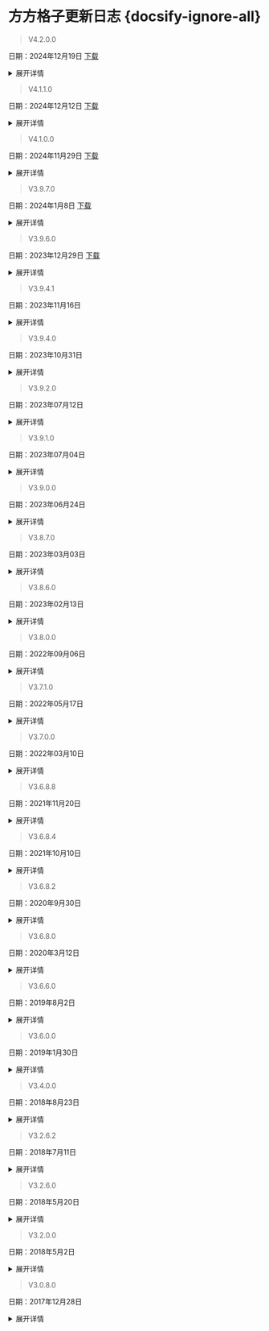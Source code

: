 # 方方格子更新日志 {docsify-ignore-all}


 >V4.2.0.0 

日期：2024年12月19日
 [下载](https://ffcell.lanzouu.com/ij4YT2ii2lxa)
<details>
<summary>展开详情</summary>

【其他】

修复已知Bug
</details>

>V4.1.1.0 

日期：2024年12月12日
 [下载](https://ffcell.lanzouu.com/iQ2YL2hxqdsf)
<details>
<summary>展开详情</summary>

【其他】

修复模版打印的bug

优化在wps上的图标显示，去除背景阴影。

优化在wps上的Ribbon界面，过长的控件进行简化。

修复2007版无法打开窗体的bug。

修复已知Bug
</details>

>V4.1.0.0 

日期：2024年11月29日
 [下载](https://ffcell.lanzouj.com/iCtKY2gnr66b)
<details>
<summary>展开详情</summary>
【高级文本处理】

改进文本对比功能

【编辑】

改进复制N次功能

新增功能：删除文本框

新增功能：空单元格合并

【数据分析】

新增功能：按颜色填充内容

完善并改进层级相关的7个功能

新增功能：单变量求解

【工作表】

增加文件与文件夹操作的系列功能

【开发者专题】

新增功能：进制转换

【创意实验室】

新增功能：Excel水印

新增功能：Word表格提取

【全面改版】

支持大数据量（超过2万个单元格）的进度条提示

增强功能执行前的检查

增强对筛选、隐藏、多选区域处理需求的支持

完成报告：当处理过程中有异常将记录到报告里，在执行完毕后显示报告，供用户核对

其他工具箱合并到方方格子工具箱里，避免了多次安装的麻烦

功能窗体增加帮忙菜单按钮

解决大部分的DPI缩放问题

修复了大量已知的Bug
</details>

>V3.9.7.0 

日期：2024年1月8日
 [下载](https://ffcell.lanzouj.com/iwhfc1kjhayh)
<details>
<summary>展开详情</summary>

【高级文本处理】

修复 文本转换bug

【数据分析】

修复汇总大师打开的bug，汇总大师升级至2.2.1版本，解决cs>V中文乱码问题。优化界面。

【日期专题】

增加 长时间打卡时长计算

增加 指定期间具体日期输出

【开发者专题】

excel转json的UI调整
</details>

>V3.9.6.0 

日期：2023年12月29日
 [下载](https://ffcell.lanzouj.com/iO7s41jbnt9i)
<details>
<summary>展开详情</summary>

【高级文本处理】

修复高级分列bug

改进文本对比的算法

【数值录入】

修复数字文本转换bug

将透视功能移到本组，改名为录入多表与透视

【编辑】

改进跨表复制，支持动态定位更加灵活

改进一维转二维，结果自动扩展

【数据分析】

重做多条件排序

更新汇总大师版本到最新版2.2.0

新增数据流程图功能

改进更新模块

【工作表】

增加功能：文件目录（高级）

【视图】

修复关注相同值出现崩溃的问题

【DIY工具箱收纳箱】

改进收纳箱，去掉网络函数库

【DIY工具箱筛选】

改进筛选功能，增加日期筛选功能

【DIY工具箱word模版】

修复word模板(字段)信息过多时弹窗无法点击问题

修复模板打印行数不全问题

【DIY工具箱开发者专题】

增加功能：进制转换

增加sql查询功能，支持带格式查询

【其他】

调整界面布局

优化插件的加载速度

优化进度条提示信息

修复OCR识别出现问题
</details>

>V3.9.4.1 

日期：2023年11月16日
<details>
<summary>展开详情</summary>

【高级文本处理】

高级文本提取（按字体）的bug修复

【编辑】

只保留数值改进，支持隐藏筛选区域

文本型数值转换的bug修复

【数据分析】

修复分级抽样点击无反应 

生成随机文本改为按权重占总数的百分比来计算

合并单元格排序改进

单元格内排序，支持选择多单元格，优化

【工作表】

修复表格瘦身无法识别文件的问题

【视图】

优化改进关注相同值

【DIY工具箱】

增加2024年的节假日统计信息

加密工作簿弹窗问题修复

【财务审计】

财务审计的快捷键bug修复

【其他】

aspose授权的修复

修复窗体中用户设置的保存
</details>

>V3.9.4.0 

日期：2023年10月31日
<details>
<summary>展开详情</summary>

【文本处理】

优化支持多区域选择，

加入对中文符号、日文符号、日文空格的识别

【高级文本处理】

改进功能：文本对比，优化算法，修改可能卡死bug

更新功能：文本查找匹配和多条件查找（高级）的匹配查找算法更换成莱文斯坦距离算法。

增加对工作表删除不可见字符功能

文本插入换行符：增加删除分隔符子功能；

优化改进高级分列功能

提取超链接：修复了提取超链接之后会将大写字母转换成小写的bug

文本分词：新增自定义分词功能；

改进功能：正则表达式

【编辑】

增加跨工作簿拷贝功能

改进功能：行列转换，更新界面，优化算法，增加关键字判断换行/列功能，增加忽略空白单元格，保留批注选项

改进功能：物品拆箱，仅选一行时输出无数据

更新bug:wps版本的删除对象功能会将批注一起删除。

更新功能：清除0值的同时保留非0值的公式。支持多区域。

【数据分析】

随机重复生成随机数，上下浮动功能修复

统计求和单元格内统计，换行符无法识别修复

更新功能：提取唯一值以及删除重复值，示例图更新。

改进功能：透视，修改选择大区域时卡死bug

改进功能：修改高亮标记的设置无反映bug

改进功能：一维二维转换,空数据问题

添加级别修改为使用选择区域导入方式

【工作表】

改进功能：拆分工作表，修改图片未拆分，拆分中出现提示窗口，有隐藏列时取错关键字列等bug

改进功能：拆分工作表(按打印页)，修改WPS中拆分后无数据bug

新增功能：表格瘦身

修复bug:工作表名太长不能显示全部名字，增加水平滚动条

【方方格子搜索】

新增搜索功能和快捷键

 记录上一次点击的功能 

【DIY工具箱录入专题】

自定义回车定位功能

【DIY工具箱链接】

新增功能：断开链接，批量断开文件链接

【DIY工具箱】

修复工作日模块中的工作日、节假日计算出错的bug 

增加功能：工作流，一个智能Excel批处理工具

新增Json功能：json转换excel,excel转换json，json格式处理

【DIY工具箱密码安全】

新增功能：批量加密解密工作簿。整合保护工作表和加密选区。

【DIY工具箱在线功能】

修复bug:免费翻译中搜狗的次数限制。

【DIY工具箱时间】

更新bug:工作日模块中的工作日、节假日计算出错。

【其他】

改进功能：功能窗体增加F1按键直接显示帮助，增加帮助按键

增加功能：增加上传下载用户配置

修改配置由注册表保存改为数据库保存，修改等待窗体只显示在Excel最前，增加用户选择信息自动或手工保存功能
</details>

>V3.9.2.0 

日期：2023年07月12日
<details>
<summary>展开详情</summary>

【编辑】

改进一维二维转换，修复导出bug

修改查找定位为查找匹配，将定位功能移动到视图组的选择定位组

【联想录入】

改进联想录入组，将联想录入，多级联动，下拉复选整合到一组

【生活服务】

将姓名组纳入到生活服务中

【模板】

将模板组拆分为两组：excel模板和word模板

【其他】

修复区域选择整行整列时bug，包括生成重复数据功能
</details>

>V3.9.1.0 

日期：2023年07月04日
<details>
<summary>展开详情</summary>

【高级文本处理】

修改功能设置文本样式，精简界面及操作

【编辑】

修改二维转一维界面及示例图

【其他】

更新部分功能的示例图

修改等待窗口无法关闭bug

修改功能设置快速粘贴快捷键，修改界面
</details>

>V3.9.0.0 

日期：2023年06月24日
<details>
<summary>展开详情</summary>

【高级文本处理】

修改插入文本，改为新增窗体，并支持换行

修改截取中间文本，支持换行符

修改删除中间文本，支持换行符

修改插入序号 整列卡死bug

修改提取日期，增加连接符

增加功能：按类型插入文本

修改插入序号：增加带圈序号示例

修改插入序号：增加单元格内插入序号功能

修改高级文本提取，增加按分隔符提取中起始文本增加第n个开始

修改功能：设置字体样式

【数值录入】

增加功能：录入表名

增加功能：插入星期序列（星期一到五）

修改设置行高列宽，增加最小行高，最小列宽设置

【编辑】

修改按条件合并，增加按框线合并功能

修复自动填表的bug

【数据分析】

改进随机生成文本：增加了按比例生成的选项；添加示例图

改进随机分摊：加了按平均数分摊的选项；添加示例图

改进间隔设定颜色：分类设定添加分类条件列

修改凑数：修复选整列卡死bug

增加功能：凑数（快速）

增加功能：两区域对比排序

增加功能：多区域对比

增加功能：凑数对比功能

修改物品拆箱，增加按标准拆箱功能

【工作表】

增加功能：重命名本工作薄功能

改进表格目录功能的描述说明

修复拆分工作簿的事件丢失问题

【时间】

增加功能：生成随机日期时间，年份筛选

更新节假日配置文件

【生活服务】

增加功能：手机二要素查询

修改手机三要素界面错误描述

【财务与审计】

增加功能：增值税发票识别

【其他】

修复单元格编辑框单击文本框出现空异常处理

增加删除临时文件（根据日期）

增加log4net日记记录异常功能模块

改进：将审计工具箱并入，与财务功能合并为财务与审计

改进：打包程序改为unicode编码

修改显示等待窗体后跳窗bug
</details>

>V3.8.7.0 

日期：2023年03月03日 
<details>
<summary>展开详情</summary>

【高级文本】

改进文本对比，增加选项：按位置对比

修复删除文本的bug

修复插入带圈序号的bug

【编辑】

改进单条件查找功能

改进填充区域，将其合并到生成重复数据功能中

【视图】

修复功能：excel2007 出现的聚光灯问题

【模板】

修复功能：数据源表有多余空行时出现的bug

【数据分析】

修复功能：多条件排序。支持合并单元格排序后内部在排序

改进提取层级功

修复凑数分组无法标记的bug

【其他】

修复隐藏单元格的判断问题
</details>

>V3.8.6.0 

日期：2023年02月13日
<details>
<summary>展开详情</summary>

【高级文本处理】

改进功能：插入序号，增加带圈序号插入功能

改进功能：删除文本，与删除指定样式文本功能合并

改进功能：字符上下标，修改化学价上下标功能，支持小数价下标

改进功能：多关键词查找，增加结果导出功能

改进功能：高级查找，增加拼音首字母查找功能选项，修改选择不同表时结果跳没bug

改进功能：文本替换，修改占位符替换，范围选择bug，增加文本框替换示例图

改进功能：文本对比，优化算法，修改可能卡死bug

改进功能：高级分列，简化界面选项

修复功能：正则表达式测试面添加了匹配结果，全局或局部匹配等

【数值录入】

改进功能：四舍五入取整，增加整数位取整功能

改进功能：设置行间距，增加示例及WPS不支持提示

增加功能：甲子乙丑丙寅丁卯序列，可录入天干地支序列

增加功能：十二生肖序列，可录入十二生肖

增加功能：子鼠丑牛寅虎卯兔序列，可录入子鼠丑牛寅虎卯兔等等

修复功能：修复录入编号局部累加bug，优化局部累加编号速度

修复功能：公式文本转换添加公式中的单元格地址转换为实际值可选项

增加功能：按键语音播放功能

增加功能：录入编号增加循环编号

【编辑复制粘贴】

改进功能：只粘贴数值（快捷键设置），增加数值转置选项

【编辑新增插入】

改进功能：插入N行，修改分类补充，增加插入行保留数据选项功能

改进功能：间隔插入指定行列，增加支持区域范围数据插入

增加功能：插入下拉菜单（高级），可定义多列下拉菜单（结果只能有一列数据），可多选

【编辑批量删除】

改进功能：删除空行，修改删除后查找窗口会有*

【编辑合并转换】

改进功能：整行拆分，改进按分隔符拆分功能

改进功能：合并相同单元格，增强算法，修改多次合并会吞并相邻数据的bug

改进功能：行列转换，修改一维转二维时会有多余行数据bug

改进功能：不规则二维转一维，修改大数据量无法导出bug

【编辑查找定位】

改进功能：单条件查找，增加多表独立数据源查找和多表同数据源查找两个功能

改进功能：组合查找，增加分隔符全空时使用预设分隔符

改进功能：一对多查找，增加向下扩展功能

改进功能：定位特殊单元格，增加定位非空值

增加功能：一维表高级条件查找，多表查找多表填写

修复功能：修复了多条件定位单元格合并单元格分开表示的bug

修复功能：修改了查找定位下的整行录入，整行补全的添加方式

增加功能：相似查找，类似项分组

【数据分析】

修复功能：修复wps高级排序中多条件排序，其他排序，合并单元格排序的bug

【工作表】

改进功能：整理拆分功能命名，使其更明确，同时增加了帮助功能

增加功能：汇总大师下添加了超大文件数据处理

增加功能：拆分工作簿...，增加了按规则拆分

增加功能：合并拆分TXT文件

【视图】

修复功能：聚光灯，通过修改方式修复了问题

【生活服务】

修复功能：一户一表(填写excel模板)扩展时复制格式(边框线等)

增加功能：题库的答案填充

【在线功能】

修复功能：修复飞桨文字识别表格中的数字过长时写为科学计数法导致数值错误

【模板】

增加功能：填写word模板，制作word模板，整合数据源

修复功能：Word附注不使用书签并搬动到模板

【财务工具】

增加功能：金额数字转英文，将数字金额转换成英文

修改功能：添加小计，修改示例，增加分类分页小计功能

【其他】

增加功能：会员工具箱添加效率工具，文档检索，视频信息提取

取消DIY工具箱中的图片专题

取消收藏夹、邮件工具箱，同时增加Teamwork Excel工具箱
</details>

>V3.8.0.0 

日期：2022年09月06日
<details>
<summary>展开详情</summary>

【高级文本】

增加功能：逐字符查看。支持删除选定字符

增加功能：删除特定文本。删除特定文本和特殊字符

改进功能：高级分列修改为高级分割，增加分行功能

增加功能：文本前加序号，在文本前按要求加入自定义格式的自增序号

增加功能：文本拆分，按分隔符进行拆分同时自动补全文本前后缀

增加功能：单元格内换行，按要求在单元格内批量增加换行符，或取消换行

增加功能：文本找不同，在两两单元格内文本标注出不同处

改进功能：批量文本替换，增加替换字体样式功能

增加功能：文本对比，两组文本进行两两比较，可得相同，不同的结果

改进功能：文本替换，增加关键字，正则表达式替换功能，增加动态示例

【数值录入】

增加功能：填充区域，将选中区域内容填充到目标区域内

增加功能：设置行间距，设置单元格内行间距

改进功能：录入编号，局部累加，修复选择整列会卡住bug，抽取层级编号另成一新功能

改进功能：只保留数值，只保留数值（数值化），修改错误值数值化后改为显示值 

改进功能：录入编号， 增加层级编号功能

【编辑】

增加功能：多条件定位单元格。支持并且或者多条件定位

【编辑批量删除】

增加功能：删除指定样式的文本，删除指定样式（字体、字号、字型（粗体，斜体，下划线）、颜色）的文本，同时可标记单元格

【编辑合并转换】

改进功能：合并且保留全部内容，增加先行后列和先列后行选项

改进功能：整行拆分，修改生成递增编号时，位数不足加前缀中，0开头的计入位数

改进功能：不规则二维转一维，修改标题计入数据时增加包含数据列标题选项，增加重置结果标题名称选项

【编辑查找定位】

增加功能：多表查找，类似>Vlookup，可进行多表查找的功能

【数据分析】

修复功能：多条件排序。修复点击数据包含标题引发的错误

改进功能： 颜色统计，增加按行，按列统计功能

增加功能：其他排序。包括行内排序，列内排序，单元格内排序

修复功能：提升合并单元格的排序速度

修复功能：多条件排序增加是否保留公式

增加功能：多条件排序。支持合并单元格

改进功能：单元格内统计，增加支持换行符作分隔符

增加功能：层级汇总，按层级汇总有子级的数据

改进功能：透视，修改界面显示及导出按键显示

增加功能：层级编号累加，由原录入编号中层级累加功能移出

增加功能：层级提取，按要求对层级文本进行分析提取

增加功能：层级比较，对单列，两列层级文本进行比较

增加功能：物品计算，对含有两种包装单位的物品进行单位换算后的加减计算

增加功能：比例计算，对一组数据进行化简比或百分比的比例计算

【汇总拆分】

增加功能：合并两表。按关键字对两个表格合并

【工作表】

增加功能：将数据转存为>VCard文件，可将数据按对应关系转存成>VCard文件(.>Vcf)

改进功能：拆分工作表，修改工作表复制后取错工作表的bug(特别在wps版中）

改进功能：复制表到多簿，增加同名表时覆盖，忽略选项

【在线功能】

增加功能：文字识别。增加了免费的会员功能飞浆文字识别

修复功能：修复使用ahk模拟浏览器造成的剪切板和快捷键的占用

增加功能：免费翻译

增加功能：ahk模拟浏览器翻译

【DIY工具箱生活服务】

改进功能：提取地址，优化提取地址算法，使之更准确解析地址

改进功能：查ip归属地，增加ip地址本地数据库维护功能

增加功能：百度提取地址（收费），用百度智能云的地址识别接口处理地址提取

【模板】

修复功能：填写模板。修复存在合并单元格时的插入问题

增加功能：填写模板。增加了填写模板的选项和预览功能

【财务工具】

改进功能：金额数字转大写，修改生成算法，以支持英文版Office
</details>

>V3.7.1.0 

日期：2022年05月17日
<details>
<summary>展开详情</summary>

【高级文本】

1.增加功能：逐字符查看。支持删除选定字符

2.增加功能：删除特定文本。删除特定文本和特殊字符

3.改进功能：高级文本提取，增加按关键字提取文本功能

【数值录入】

1.改进功能：自动编号，增加局部累加功能

2.改进功能：只保留数值（数值化），增加选区时可多选工作表进行批量区域数值化，修改数值化的一些bug

3.改进功能布局

【编辑】

1.增加功能：多条件定位单元格。支持并且或者多条件定位

【编辑复制粘贴】

1.改进功能：复制选区到到多表，修改工作表显示与选择方式

【编辑批量删除】

1.改进功能：删除空行/列，增加选工作表批量删除功能

【数据分析随机重复】

1.改进功能：随机抽取，增加抽取不重复数据功能

2.改进功能：随机排序，修改排序后格式会变动

3.改进功能：随机分摊，增加按最大、最小值内分摊

4.增加功能：区域数据重复，按指定条件重复生成区域的数据

5.增加功能：分级抽样，可支持三级抽样方式

6.改进功能：等距提取，修改按列提取功能，修改显示标题样式，界面规划更符合用户实际情况

【数据分析】

1.增加功能：透视单元格，可透视本工作薄相同单元格的值/公式

2.增加功能：反透视单元格，透视单元格的反用，可按格式设置好数据，对本工作薄指定工作表指定单元格的值/公式进行赋值

3.增加功能：凑数分组，在一组数字中按指定总和分成几组不重复的数字

4.改进功能布局

5.增加功能：多条件排序。支持合并单元格

【工作表】

1.改进功能：表格目录，增加目录页中各表说明列，修改各表返回键样式

2.修复了拆分工作表中已知的bug（隐藏表导致的bug）

3.增加功能：合并两表。按关键字对两个表格合并

【帮助】

1.修改微信求助功能

【收纳箱】

1.修复了非中文系统环境下乱码问题

【打印】

1.改进功能：批量打印（未打开文件）。增加更新链接（远程引用）、隐藏表、空白表选项，增加打印参数设置内容以及打印份数

2.改进功能：双面打印。支持多表打印。

3.改进功能：批量设置打印参数。增加多个打印参数设置，例如：设置页眉页脚。

4.增加功能：批量打印(已打开文件)。批量打印已打开工作簿。

5.增加功能：设置顶端/底端标题。批量设置底端顶端标题，支持添加小计。

6.增加功能：复制页面配置。复制当前页面设置到其他表。

7.增加功能：合并单元格分页。按分页线拆分合并单元格，分页完成后重新合并这些单元格，上下页的合并单元格内容保持一致。

8.增加功能：分栏打印。将原来一栏的长数据，分成多栏显示，便于打印时纸张利用最大化。

【模板】

1.增加功能：批量生成标签。按模板规则批量生成标签，标签可含文本、图片、条码、二维码四种类型。模板支持两种类型：一行数据一张标签、多行数据一张标签。

2.增加功能：标签排版。指定每排可容纳的标签数，以及每张标签间的间隔，重排标签。

【财务工具】

1.改进功能：个人所得税，和年终奖合并，改进算法，增加批量计算功能，增加模板文件下载
</details>

>V3.7.0.0 

日期：2022年03月10日
<details>
<summary>展开详情</summary>

【高级文本处理】

1.增加功能：高级查找，增强查找功能，可查找打开的多工作薄、多工作表指定关键字，可导出查找结果，并可标记

2.改进功能：文本查找标记，增加查找打开的所有工作薄功能

3.改进功能：批量替换，增加查找替换批注，链接功能

4.增加功能：指定文本替换，可指定查找文本所在单元格后替换成指定文本，如相同行不同列的内容

5.改进功能：文本替换，增加部分文本替换成*或自定义文本的功能

6.改进功能：正则表达式。新增测试模块。常规模式追加删除、验证、捕获功能

【数值录入】

1.改进功能：设置行高列宽，增加按单元格行数设置行高，可按单元格内行数多少设置行高

【编辑查找定位】

1.增加功能：定位特殊单元格，可查找定位空白，0值，空值（空格）所在单元格

【数据分析】

1、改进功能：生成随机数字。增加上下浮动功能，即在某个数值的上下范围浮动生成随机数。

2、增加功能：生成随机字符串。随机生成大、小写字母、数字、符号等多种组合字符串、还可按照指定规则生成相应字符串。

【工作表】

1.增加功能：快速拆分工作表，进行无格式的拆分方式，速度更快，支持大数据量的工作表拆分

2.增加功能：按打印页拆分工作表，可按打印页设置来拆分工作表，

3.增加功能：独立拆分工作表，多个表同时拆分，每个表都单独拆分工作表。每个工作簿都要单独拆分。可按指定字段或按行拆分

【财务工具】

1.改进功能：金额数字转大写，增加窗体示例

2.增加功能：金额大写转数字，将金额大写转换成相应的数字

3.增加功能：金额乱值转数字，将金额中文大写，小写，数字混合字串转换成相应的数字

4.改进功能：金额折合，增加可修改小数位数功能

5.增加功能：添加小计，可按类别、等距、分页增加小计和合计行

6.改进功能：生成工资条，修改原隐藏列可选择显示、隐藏，超宽的工资条可折行

7.改进功能：财务数据比对，修改结果表现形式，增加全部标记功能

【DIY工具箱】

1.增加功能：身份证部分变*号，隐藏身份证的某几位数字

2.增加功能：身份证信息查询（付费），用身份证号查询所在省市信息

3.增加功能：随机生成手机/电话号码，可按要求生成手机号或电话号码

4.增加功能：银行卡部分变*号，隐藏银行卡的某几位数字

5.增加功能：提取地址（付费），将地址补全并拆分成省市县的样式

6.增加功能：增加【时间】组。包含万年历（含农历）、时间格式、时间计算、工作日模块等。

7.改进功能：汉字转拼音（高级）。追加普通版（使用Jpinyin.net),原版变更为微软拼音。

8.汉字转拼音、添加拼音标注。改为使用Jpinyin.net。
</details>

>V3.6.8.8 

日期：2021年11月20日
<details>
<summary>展开详情</summary>

【其他】

1.修复一些已知bug
</details>

>V3.6.8.4 

日期：2021年10月10日
<details>
<summary>展开详情</summary>

【高级文本】

1.增加功能：词频统计，可统计所选范围内的字符或关键字出现总次数

2.增加功能：多关键词查找。支持多工作表、多工作簿查找

3.位置调整：提取邮箱、提取地址放到提取更多里

【数值录入】

1.改进功能：设置行高列宽，增加合并单元格行高设置，可设置合并单元格行高为相同

【编辑】

1.改进功能：合并相同单元格，增加按条件合并相同单元格功能，可按选定的条件区域的格式合并相同单元格

2.改进功能：行列拼接增加按关键字拼接，碰到关键字自动换行

3.增加功能：不规则二维转一维，可将不规则二维数据按一定的规则转成一维数据

4.增加功能：定位数据有效性，可查找含有数据有效性的单元格并标记、可清除数据有效性

5.改进功能：插入N行。增加跟随插入、按关键词、按数字进行插入

【工作表】

1.增加功能：移动工作表。支持批量移动工作表。

2.增加功能：更多文件管理。文件管理支持批量创建文件、移动文件、删除文件。支持批量删除文件夹。

3.改进功能：拆分工作表增加按列拆分，修改拆分方式，速度更快

【数据分析】

1.增加功能：等距提取，可按条件隔几行/列提取几行或列的数据

2.改进功能：间隔设定颜色。增加分类设定颜色

【视图】

1.增加功能：选择、移动。对单元格、区域上下左右全方位快速选择、移动。

【生活服务】

1.增加银行卡号分段显示

【财务工具】

1.增加功能：整数删零。支持删除前导0，后导0。

2.增加功能：财务数据比对，可比对两个区域中各数据个数差

3.增加功能：显示格式数字，可在状态栏按格式显示数字或不显示
</details>

>V3.6.8.2 

日期：2020年9月30日
<details>
<summary>展开详情</summary>

【高级文本】

1.改进功能：提取数值。支持多组数值提取、支持按数值类型、位数、大小进行提取

2.改进功能：提取算式。支持多组算式提取。

3.修改提取邮箱中bug

4.改进功能：提取指定文本。增加支持按类型、按分隔符进行提取。

5.改进文本替换，增加中文顿号的支持

【编辑】

1.修复按行合并、按列合并在选取整列下的bug

2.修复单条件查找，多个数值用逗号连接的bug

3.修复一维转二维的bug

【数据分析】

1.改进分类汇总，增加选项：求平均值、最大最小值、第一次出现的值等。增加高级配置选项。

2.改进按数值评级，增加历史配置的导入导出和保存

【生活服务】

1.增加功能：手机三要素实名认证查询

2.增加功能：快递查询（按量付费）

3.改进银行卡二三四元素查询
</details>

>V3.6.8.0 

日期：2020年3月12日
<details>
<summary>展开详情</summary>

【高级文本】

1.增加功能：提取网址、超链接、日期，提取指定文本（按字体颜色、字体等提取）

2.改进文本查找标记，支持批量查找标记

3.改进高级分列，支持按换行符拆分

4.改进文本替换，增加空格和换行符互换

【录入】

1.改进文本型数字转换

【编辑】

1.增加功能：取消合并且拆分内容

2.增加功能：一维转二维

3.增加功能：行列倒置，包括行列转置、上下倒置、左右倒置

4.改进整行拆分，支持按分隔符拆分

5.增加功能：区域拆分。支持拆分合并单元格

6.改进插入N行，增加分类补充插入行

7.改进清空、删除、提取指定区域，增加选项：整个工作簿

8.改进高级查找，增加选项：包含匹配

【数据分析】

1.改进空白单元格求和的bug

2.改进凑数，迭代次数增加到一百万

3.改进多区域求和，增加窗体

4.改进本表各列求和，增加窗体

【工作表】

1.改进拆分工作表，解决日期格式错误导致无法读取的bug、空行空列的bug

2.改进拆分工作簿，解决格式问题

【视图】

1.改进聚光灯，解决Alt+Table中出现的bug

2.改进指针工具

3.改进关注相同值

4.改进导航，增加隐藏工作表的支持，以及宽度批量调整

【筛选】

1.增加筛选组功能，包括筛选选中、清空筛选、高级筛选模式、独立筛选。

【打印】

1.改进批量打印

【其他】

1.改进选中太多单元格的提示，包括选择超过256个单元格的提示。

2.改进在高DPI环境下的显示，包括聚光灯设置、收纳箱等的显示问题。
</details>

>V3.6.6.0 

日期：2019年8月2日
<details>
<summary>展开详情</summary>

【高级文本】

1.改进提取手机号功能，增加新的号码段：198

2.增加功能：中文分词

3.增加功能：文本查找上色，在单元格内标记找到的文本

4.改进批量替换，增加了公式的批量替换功能

【数值录入】

1.增加功能：只保留显示值

2.改进联想录入

3.修复填充空白单元格的bug

4.增加功能：向上、下取整，取整数部分、小数部分

5.增加：录入自定义序列

【编辑】

1.增加功能：隔行、列删除

2.改进合并其他列，增加功能：按相同内容合并其他列。

【数据分析】

1.改进凑数功能

2.改进两区域对比功能

3.修复汇总分类大量空行时出现的bug

4.改进合并单元格排序

5.增加功能：自定义序列排序。常用于工资表按人名排序。

6.改进空白单元格求和，支持生成公式

7.随机分摊功能，增加：将目标总和分摊到选中区域中。

【生活服务】

1.改进翻译功能，增加有道翻译

2.改进银行二三四元素认证功能

3.取消阿里云的IP查询功能

【其他】

1.取消功能：加入右键菜单中的插入N行

2.修复部分已知bug
</details>

>V3.6.0.0 

日期：2019年1月30日
<details>
<summary>展开详情</summary>

【编辑】

1.全面改进查找功能组

2.增加单条件、多条件（高级）查找功能

3.增加一对多查找功能

4.增加组合查找

5.增加查是否存在功能、自动填表功能

【数据分析】

1.改进提取唯一值

2.修复凑数功能生成报告时的bug

3.增加字段排序功能

4.增加对比组功能，包括单区域内对比、两区域、两表、两簿对比

【视图】

1.在聚光灯菜单中，增加开启按钮

【DIY工具箱】

1.增加域名查IP功能

2.增加快递查询

【财务工具】

1.改进个税功能

2.增加调整负号功能

【其他】

1.在联想录入功能的下拉菜单中，增加开启按钮

2.修复插入下拉菜单（三级菜单）的bug

3.修复文件目录已知bug
</details>

>V3.4.0.0 

日期：2018年8月23日
<details>
<summary>展开详情</summary>

【数据分析】

1.改进凑数功能，支持小数、负数

2.改进提取唯一值，增加选项：保存为一列，优化速度

【打印】

1.增加功能：打印页边框设置

2.增加功能：模板打印

2.改进批量打印功能，增加选项：选取文件夹、打印方向

【批注】

1.增加批注功能组，包括批量添加、删除、导出批注、批注阅览、批注修改、批注图片等功能

【图片】

1.改进导出图片功能，增加选项：图片命名依据

【身份证】

1.改进身份证实名认证

2.改进身份证中的年龄计算，增加虚岁和周岁两种计算方式

【手机】

1.修复手机号码隐藏功能的bug

【财务工具】

1.修复财务工具中的金额大写转换问题

【其他】

1.全新重写汉字转拼音功能，覆盖99%的偏僻汉字
</details>

>V3.2.6.2 

日期：2018年7月11日
<details>
<summary>展开详情</summary>

【数值录入】

1.改进录入序列、填充空白单元格，支持选择整列/行

【数据分析】

1.改进凑数，支持2位以上的小数

2.改进生成随机数，优化速度

【视图】

1.修复聚光灯中已知的一个bug

【DIY工具箱】

1.增加身份证、银行卡、手机号、IP等生活查询功能

【其他】

1.改进安装包（>Vsto环境安装包）
</details>

>V3.2.6.0 

日期：2018年5月20日
<details>
<summary>展开详情</summary>

【高级文本处理】

1.改进批量替换，支持特殊符号 ~ * 换行符等

【数值录入】

1.改进数值化文档，增加选项：当前表的数值化

2.改进填充空白单元格，增加选项：填充右侧的非空值

3.改进数字的四则运算，增加选项：使用公式（用公式给出）

【编辑】

1.改进二维转一维，支持合并格式的表头

【数据分析】

1.改进条件设定颜色，在高DPI下的显示问题

2.颜色统计，支持条件格式产生的颜色统计

【汇总拆分】

1.增加功能：分列合并多表

2.增加功能：汇总多簿(可根据字段，进行累加统计)

3.全部改进本组功能，并增加示例图片

4.修复批量创建工作表的bug

【其他】

1.修复数字输入控件的bug

2.改进聚光灯的高级模式，重写在此模式下的颜色预览

3.改进提取身份证中的地址，全国区划数据库更加完善，兼容老版区划
</details>

>V3.2.0.0 

日期：2018年5月2日
<details>
<summary>展开详情</summary>

【高级文本处理】

1.增加提取手机号、邮箱、地址（省市县）功能。

2.增加文本模糊查找匹配功能，支持按相似度进行查找。

3.增加文本长度功能，支持按文本长度进行筛选、提取等操作。

4.增加文本间隔插入，支持间隔几个字符插入字符。

5.改进删除中间文本、截取中间文本，支持当前单元格的实时预览。

6.改进字符上下标，增加了便于操作的逐字符上下标功能、化学式上下标。

7.改进文本替换，支持自定义替换、星号替换。

8.修复高级分列，无法撤销的bug。

【数值录入】

1.增加数值化文档，支持当前工作簿、多个工作簿的批量数值化（去掉公式只保留数值）

2.增加批量设置行高列宽，支持按比例、百分比、固定值进行调整。

3.改进录入到多簿，支持批量录入公式。

4.改进自动编号，增加了示例图片。

5.改进联想录入，支持数据源刷新。

6.改进多个转换功能，增加示例图片。

7.修复空白单元格填充，长数字撤销bug。

8.改进只保留数值,支持多区域。

【编辑】

1.改进删除错误值，支持文本类型的错误值。

2.改进合并且保留全部内容，增加自定义分隔符。

3.增加行列拼接功能。

4.修复整行拆分，原来数值是1的bug。

5.改进只粘贴数值快捷键，支持撤销。

6.增加间隔插入指定行列。 

【数据分析】

1.改进合并单元格求和：支持计算合并单元格个数。合并单元格求和，生成为公式。

2.改进凑数功能。

3.修复分类汇总，中身份信息会变成科学计数法的bug。

4.改进计算重复次数：增加功能总重复次数（单列）。用于计算一列里面第几次出现。

【工作表】

1.增加另存文本文件，支持Unicode、Ansi等编码方式，支持自定义分隔符、扩展名。

2.增加另存存为dbf文件。

3.改进保护工作表，改进输入密码方式，修复已知的bug。

4.改进表格目录，表名可以自己取名 

5.改进批量格式转换，cs>V中文乱码问题。

【视图】

1.改进聚光灯，全面支持2007至2016各版本的GDI高级模式（此模式下不影响撤销）。

【DIY工具箱  在线功能】

1.增加OCR图片识别功能，使用百度OCR接口，支持表格截图直接转为表格。

【DIY工具箱  身份证】

1.改进身份证号码提取出生日期的默认格式为19900101

2.改进提取身份证地址，完善全国行政区划数据库。

【DIY工具箱  姓名】

1.改进姓名加空格，支持自定义空格个数。

【其他】

1.修复高DPI下，部分功能的显示不全的问题。
</details>

>V3.0.8.0 

日期：2017年12月28日
<details>
<summary>展开详情</summary>

1.增加会员离线登陆绑定功能。
</details>
